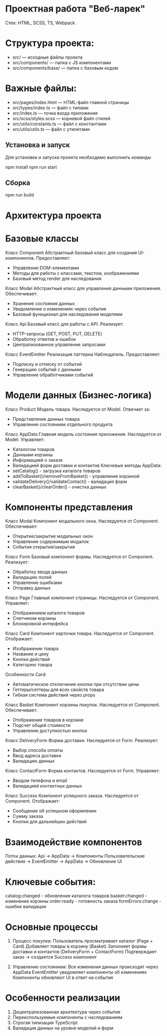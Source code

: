 # Проектная работа "Веб-ларек"

 Стек: HTML, SCSS, TS, Webpack

# Структура проекта:
- src/ — исходные файлы проекта
- src/components/ — папка с JS компонентами
- src/components/base/ — папка с базовым кодом

# Важные файлы:
- src/pages/index.html — HTML-файл главной страницы
- src/types/index.ts — файл с типами
- src/index.ts — точка входа приложения
- src/scss/styles.scss — корневой файл стилей
- src/utils/constants.ts — файл с константами
- src/utils/utils.ts — файл с утилитами

## Установка и запуск
Для установки и запуска проекта необходимо выполнить команды

npm install
npm run start

## Сборка
npm run build

# Архитектура проекта

# Базовые классы

Класс Component<T>
Абстрактный базовый класс для создания UI-компонентов. Предоставляет:
- Управление DOM-элементами
- Методы для работы с классами, текстом, изображениями
- Базовый метод render для наследования

Класс Model<T>
Абстрактный класс для управления данными приложения. Обеспечивает:
- Хранение состояния данных
- Уведомление о изменениях через события
- Базовый функционал для наследования моделями

Класс Api
Базовый класс для работы с API. Реализует:
- HTTP-запросы (GET, POST, PUT, DELETE)
- Обработку ответов и ошибок
- Централизованное управление запросами

Класс EventEmitter
Реализация паттерна Наблюдатель. Предоставляет:
- Подписку и отписку от событий
- Генерацию событий с данными
- Управление обработчиками событий

# Модели данных (Бизнес-логика)
Класс Product
Модель товара. Наследуется от Model<IProduct>. Отвечает за:
- Представление данных товара
- Управление состоянием отдельного продукта

Класс AppData
Главная модель состояния приложения. Наследуется от Model<IAppState>. Управляет:
- Каталогом товаров
- Данными корзины
- Информацией о заказе
- Валидацией форм доставки и контактов
Ключевые методы AppData:
- setCatalog() - загрузка каталога товаров
- addToBasket()/removeFromBasket() - управление корзиной
- validateDelivery()/validateContact() - валидация форм
- clearBasket()/clearOrder() - очистка данных

# Компоненты представления
Класс Modal
Компонент модального окна. Наследуется от Component<IModalData>. Обеспечивает:
- Открытие/закрытие модальных окон
- Управление содержимым модалок
- События открытия/закрытия

Класс Form
Базовый компонент формы. Наследуется от Component<IFormState>. Реализует:
- Обработку ввода данных
- Валидацию полей
- Управление ошибками
- Отправку данных

Класс Page
Главный компонент страницы. Наследуется от Component<IPage>. Управляет:
- Отображением каталога товаров
- Счетчиком корзины
- Блокировкой интерфейса

Класс Card
Компонент карточки товара. Наследуется от Component<ICard>. Отображает:
- Изображение товара
- Название и цену
- Кнопки действий
- Категорию товара

Особенности Card:
- Автоматическое отключение кнопки при отсутствии цены
- Геттеры/сеттеры для всех свойств товара
- Гибкая система действий через props

Класс Basket
Компонент корзины покупок. Наследуется от Component<IBasketView>. Обеспечивает:
- Отображение товаров в корзине
- Подсчет общей стоимости
- Управление доступностью кнопок

Класс DeliveryForm
Форма доставки. Наследуется от Form<IDeliveryForm>. Реализует:
- Выбор способа оплаты
- Ввод адреса доставки
- Валидацию данных

Класс ContactForm
Форма контактов. Наследуется от Form<IContactForm>. Управляет:
- Вводом телефона и email
- Валидацией контактных данных

Класс Success
Компонент успешного заказа. Наследуется от Component<ISuccess>. Отображает:
- Сообщение об успешном оформлении
- Сумму заказа
- Кнопки для дальнейших действий

# Взаимодействие компонентов
Поток данных:
Api → AppData → Компоненты
Пользовательские действия → EventEmitter → AppData → Обновление UI

# Ключевые события:
catalog:changed - обновление каталога товаров
basket:changed - изменение корзины
order:ready - готовность заказа
formErrors:change - ошибки валидации

# Основные процессы
1. Процесс покупки:
Пользователь просматривает каталог (Page + Card)
Добавляет товары в корзину (Basket)
Заполняет формы доставки и контактов (DeliveryForm + ContactForm)
Подтверждает заказ → создается Success компонент

2. Управление состоянием:
Все изменения данных происходят через AppData
EventEmitter уведомляет компоненты об изменениях
Компоненты обновляют UI в ответ на события

# Особенности реализации
1. Децентрализованная архитектура через события
2. Переиспользуемые компоненты с наследованием
3. Строгая типизация TypeScript
4. Валидация данных на уровне моделей и форм
